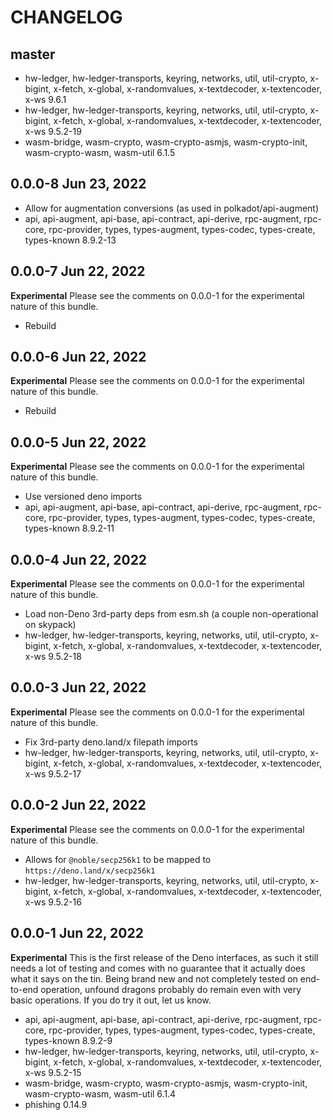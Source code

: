 # CHANGELOG

## master

- hw-ledger, hw-ledger-transports, keyring, networks, util, util-crypto, x-bigint, x-fetch, x-global, x-randomvalues, x-textdecoder, x-textencoder, x-ws 9.6.1
- hw-ledger, hw-ledger-transports, keyring, networks, util, util-crypto, x-bigint, x-fetch, x-global, x-randomvalues, x-textdecoder, x-textencoder, x-ws 9.5.2-19
- wasm-bridge, wasm-crypto, wasm-crypto-asmjs, wasm-crypto-init, wasm-crypto-wasm, wasm-util 6.1.5

## 0.0.0-8 Jun 23, 2022

- Allow for augmentation conversions (as used in polkadot/api-augment)
- api, api-augment, api-base, api-contract, api-derive, rpc-augment, rpc-core, rpc-provider, types, types-augment, types-codec, types-create, types-known 8.9.2-13


## 0.0.0-7 Jun 22, 2022

**Experimental** Please see the comments on 0.0.0-1 for the experimental nature of this bundle.

- Rebuild


## 0.0.0-6 Jun 22, 2022

**Experimental** Please see the comments on 0.0.0-1 for the experimental nature of this bundle.

- Rebuild


## 0.0.0-5 Jun 22, 2022

**Experimental** Please see the comments on 0.0.0-1 for the experimental nature of this bundle.

- Use versioned deno imports
- api, api-augment, api-base, api-contract, api-derive, rpc-augment, rpc-core, rpc-provider, types, types-augment, types-codec, types-create, types-known 8.9.2-11


## 0.0.0-4 Jun 22, 2022

**Experimental** Please see the comments on 0.0.0-1 for the experimental nature of this bundle.

- Load non-Deno 3rd-party deps from esm.sh (a couple non-operational on skypack)
- hw-ledger, hw-ledger-transports, keyring, networks, util, util-crypto, x-bigint, x-fetch, x-global, x-randomvalues, x-textdecoder, x-textencoder, x-ws 9.5.2-18


## 0.0.0-3 Jun 22, 2022

**Experimental** Please see the comments on 0.0.0-1 for the experimental nature of this bundle.

- Fix 3rd-party deno.land/x filepath imports
- hw-ledger, hw-ledger-transports, keyring, networks, util, util-crypto, x-bigint, x-fetch, x-global, x-randomvalues, x-textdecoder, x-textencoder, x-ws 9.5.2-17


## 0.0.0-2 Jun 22, 2022

**Experimental** Please see the comments on 0.0.0-1 for the experimental nature of this bundle.

- Allows for `@noble/secp256k1` to be mapped to `https://deno.land/x/secp256k1`
- hw-ledger, hw-ledger-transports, keyring, networks, util, util-crypto, x-bigint, x-fetch, x-global, x-randomvalues, x-textdecoder, x-textencoder, x-ws 9.5.2-16


## 0.0.0-1 Jun 22, 2022

**Experimental** This is the first release of the Deno interfaces, as such it still needs a lot of testing and comes with no guarantee that it actually does what it says on the tin. Being brand new and not completely tested on end-to-end operation, unfound dragons probably do remain even with very basic operations. If you do try it out, let us know.

- api, api-augment, api-base, api-contract, api-derive, rpc-augment, rpc-core, rpc-provider, types, types-augment, types-codec, types-create, types-known 8.9.2-9
- hw-ledger, hw-ledger-transports, keyring, networks, util, util-crypto, x-bigint, x-fetch, x-global, x-randomvalues, x-textdecoder, x-textencoder, x-ws 9.5.2-15
- wasm-bridge, wasm-crypto, wasm-crypto-asmjs, wasm-crypto-init, wasm-crypto-wasm, wasm-util 6.1.4
- phishing 0.14.9
